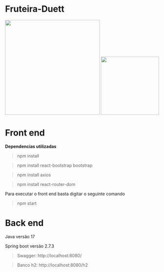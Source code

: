 # Fruteira-Duett

<div align="center">
  <img src="https://user-images.githubusercontent.com/65095716/205448430-be2eb0c3-3dcf-4afb-b940-84c17faf83a4.png" width="310px" />
  <img src="https://user-images.githubusercontent.com/65095716/205448018-dadcd31a-83b7-4ab6-b19d-556be96f043f.png" width="190px" />
</div>


# Front end

**Dependencias utilizadas**

> npm install 

> npm install react-bootstrap bootstrap 

> npm install axios

> npm install react-router-dom

Para executar o front end basta digitar o seguinte comando

>
>npm start


# Back end

Java versão 17

Spring boot versão 2.7.3

> Swagger: http://localhost:8080/

> Banco h2: http://localhost:8080/h2

